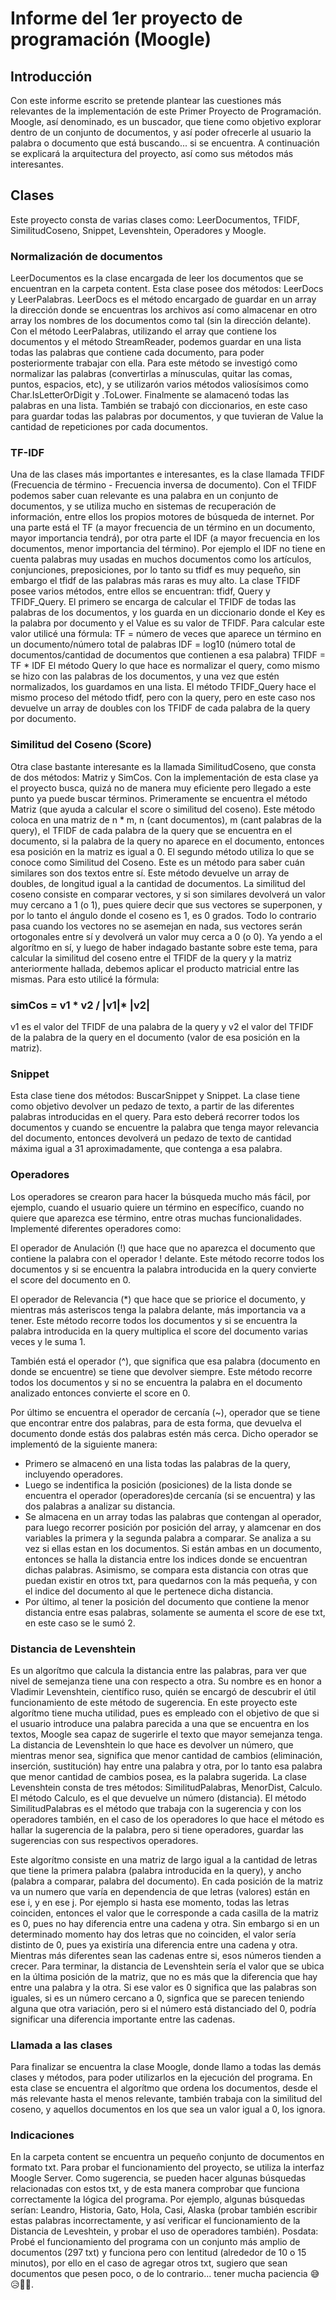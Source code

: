# Informe del 1er proyecto de programación (Moogle) 
## Introducción
Con este informe escrito se pretende plantear las cuestiones más relevantes de la implementación de este Primer Proyecto de Programación. Moogle, así denominado, es un buscador, que tiene como objetivo explorar dentro de un conjunto de documentos, y así poder ofrecerle al usuario la palabra o documento que está buscando... si se encuentra. A continuación se explicará la arquitectura del proyecto, así como sus métodos más interesantes.

## Clases
Este proyecto consta de varias clases como: LeerDocumentos, TFIDF, SimilitudCoseno, Snippet, Levenshtein, Operadores y Moogle.
### Normalización de documentos
LeerDocumentos es la clase encargada de leer los documentos que se encuentran en la carpeta content. Esta clase posee dos métodos: LeerDocs y LeerPalabras. LeerDocs es el método encargado de guardar en un array la dirección donde se encuentras los archivos así como almacenar en otro array los nombres de los documentos como tal (sin la dirección delante). Con el método LeerPalabras, utilizando el array que contiene los documentos y el método StreamReader, podemos guardar en una lista todas las palabras que contiene cada documento, para poder posteriormente trabajar con ella. Para este método se investigó como normalizar las palabras (convertirlas a mínusculas, quitar las comas, puntos, espacios, etc), y se utilizarón varios métodos valiosísimos como Char.IsLetterOrDigit y .ToLower. Finalmente se alamacenó todas las palabras en una lista. También se trabajó con diccionarios, en este caso para guardar todas las palabras por documentos, y que tuvieran de Value la cantidad de repeticiones por cada documentos.

### TF-IDF
Una de las clases más importantes e interesantes, es la clase llamada TFIDF (Frecuencia de término - Frecuencia inversa de documento). Con el TFIDF podemos saber cuan relevante es una palabra en un conjunto de documentos, y se utiliza mucho en sistemas de recuperación de información, entre ellos los propios motores de búsqueda de internet. Por una parte está el TF (a mayor frecuencia de un término en un documento, mayor importancia tendrá), por otra parte el IDF (a mayor frecuencia en los documentos, menor importancia del término). Por ejemplo el IDF no tiene en cuenta palabras muy usadas en muchos documentos como los artículos, conjunciones, preposiciones, por lo tanto su tfidf es muy pequeño, sin embargo el tfidf de las palabras más raras es muy alto. 
La clase TFIDF posee varios métodos, entre ellos se encuentran: tfidf, Query y TFIDF_Query. El primero se encarga de calcular el TFIDF de todas las palabras de los documentos, y los guarda en un diccionario donde el Key es la palabra por documento y el Value es su valor de TFIDF. Para calcular este valor utilicé una fórmula:
TF = número de veces que aparece un término en un documento/número total de palabras
IDF = log10 (número total de documentos/cantidad de documentos que contienen a esa palabra)
TFIDF = TF * IDF
El método Query lo que hace es normalizar el query, como mismo se hizo con las palabras de los documentos, y una vez que estén normalizados, los guardamos en una lista. El método TFIDF_Query hace el mismo proceso del método tfidf, pero con la query, pero en este caso nos devuelve un array de doubles con los TFIDF de cada palabra de la query por documento.

### Similitud del Coseno (Score)
Otra clase bastante interesante es la llamada SimilitudCoseno, que consta de dos métodos: Matriz y SimCos. Con la implementación de esta clase ya el proyecto busca, quizá no de manera muy eficiente pero llegado a este punto ya puede buscar términos. Primeramente se encuentra el método Matriz (que ayuda a calcular el score o similitud del coseno). Este método coloca en una matriz de n * m, n (cant documentos), m (cant palabras de la query), el TFIDF de cada palabra de la query que se encuentra en el documento, si la palabra de la query no aparece en el documento, entonces esa posición en la matriz es igual a 0. El segundo método utiliza lo que se conoce como Similitud del Coseno. Este es un método para saber cuán similares son dos textos entre sí. Este método devuelve un array de doubles, de longitud igual a la cantidad de documentos. La similitud del coseno consiste en comparar vectores, y si son similares devolverá un valor muy cercano a 1 (o 1), pues quiere decir que sus vectores se superponen, y por lo tanto el ángulo donde el coseno es 1, es 0 grados. Todo lo contrario pasa cuando los vectores no se asemejan en nada, sus vectores serán ortogonales entre sí y devolverá un valor muy cerca a 0 (o 0). Ya yendo a el algorítmo en sí, y luego de haber indagado bastante sobre este tema, para calcular la similitud del coseno entre el TFIDF de la query y la matriz anteriormente hallada, debemos aplicar el producto matricial entre las mismas. Para esto utilicé la fórmula:
### simCos = v1 * v2 / |v1|* |v2|
v1 es el valor del TFIDF de una palabra de la query y v2 el valor del TFIDF de la palabra de la query en el documento (valor de esa posición en la matriz).

### Snippet
Esta clase tiene dos métodos: BuscarSnippet y Snippet. La clase tiene como objetivo devolver un pedazo de texto, a partir de las diferentes palabras introducidas en el query. Para esto deberá recorrer todos los documentos y cuando se encuentre la palabra que tenga mayor relevancia del documento, entonces devolverá un pedazo de texto de cantidad máxima igual a 31 aproximadamente, que contenga a esa palabra.

### Operadores
Los operadores se crearon para hacer la búsqueda mucho más fácil, por ejemplo, cuando el usuario quiere un término en específico, cuando no quiere que aparezca ese término, entre otras muchas funcionalidades. Implementé diferentes operadores como: 

El operador de Anulación (!) que hace que no aparezca el documento que contiene la palabra con el operador ! delante. Este método recorre todos los documentos y si se encuentra la palabra introducida en la query convierte el score del documento en 0.

El operador de Relevancia (*) que hace que se priorice el documento, y mientras más asteriscos tenga la palabra delante, más importancia va a tener. Este método recorre todos los documentos y si se encuentra la palabra introducida en la query multiplica el score del documento varias veces y le suma 1.

También está el operador (^), que significa que esa palabra (documento en donde se encuentre) se tiene que devolver siempre. Este método recorre todos los documentos y si no se encuentra la palabra en el documento analizado entonces convierte el score en 0.

Por último se encuentra el operador de cercanía (~), operador que se tiene que encontrar entre dos palabras, para de esta forma, que devuelva el documento donde estás dos palabras estén más cerca. Dicho operador se implementó de la siguiente manera:
- Primero se almacenó en una lista todas las palabras de la query, incluyendo operadores.
- Luego se indentifica la posición (posiciones) de la lista donde se encuentra el operador (operadores)de cercanía (si se encuentra) y las dos palabras a analizar su distancia.
- Se almacena en un array todas las palabras que contengan al operador, para luego recorrer posición por posición del array, y alamcenar en dos variables la primera y la segunda palabra a comparar. Se analiza a su vez si ellas estan en los documentos. Si están ambas en un documento, entonces se halla la distancia entre los indices donde se encuentran dichas palabras. Asimismo, se compara esta distancia con otras que puedan existir en otros txt, para quedarnos con la más pequeña, y con el indice del documento al que le pertenece dicha distancia.
- Por último, al tener la posición del documento que contiene la menor distancia entre esas palabras, solamente se aumenta el score de ese txt, en este caso se le sumó 2.

### Distancia de Levenshtein
Es un algorítmo que calcula la distancia entre las palabras, para ver que nivel de semejanza tiene una con respecto a otra. Su nombre es en honor a Vladimir Levenshtein, científico ruso, quién se encargó de descubrir el útil funcionamiento de este método de sugerencia. En este proyecto este algorítmo tiene mucha utilidad, pues es empleado con el objetivo de que si el usuario introduce una palabra parecida a una que se encuentra en los textos, Moogle sea capaz de sugerirle el texto que mayor semejanza tenga. La distancia de Levenshtein lo que hace es devolver un número, que mientras menor sea, significa que menor cantidad de cambios (eliminación, inserción, sustitución) hay entre una palabra y otra, por lo tanto esa palabra que menor cantidad de cambios posea, es la palabra sugerida. La clase Levenshtein consta de tres métodos: SimilitudPalabras, MenorDist, Calculo. El método Calculo, es el que devuelve un número (distancia). El método SimilitudPalabras es el método que trabaja con la sugerencia y con los operadores también, en el caso de los operadores lo que hace el método es hallar la sugerencia de la palabra, pero si tiene operadores, guardar las sugerencias con sus respectivos operadores. 

Este algorítmo consiste en una matriz de largo igual a la cantidad de letras que tiene la primera palabra (palabra introducida en la query), y ancho (palabra a comparar, palabra del documento). En cada posición de la matriz va un numero que varía en dependencia de que letras (valores) están en ese i, y en ese j. Por ejemplo si hasta ese momento, todas las letras coinciden, entonces el valor que le corresponde a cada casilla de la matriz es 0, pues no hay diferencia entre una cadena y otra. Sin embargo si en un determinado momento hay dos letras que no coinciden, el valor sería distinto de 0, pues ya existiría una diferencia entre una cadena y otra. Mientras más diferentes sean las cadenas entre si, esos números tienden a crecer. Para terminar, la distancia de Levenshtein sería el valor que se ubica en la última posición de la matriz, que no es más que la diferencia que hay entre una palabra y la otra. Si ese valor es 0 significa que las palabras son iguales, si es un número cercano a 0, signfica que se parecen teniendo alguna que otra variación, pero si el número está distanciado del 0, podría significar una diferencia importante entre las cadenas.

### Llamada a las clases
Para finalizar se encuentra la clase Moogle, donde llamo a todas las demás clases y métodos, para poder utilizarlos en la ejecución del programa. En esta clase se encuentra el algorítmo que ordena los documentos, desde el más relevante hasta el menos relevante, también trabaja con la similitud del coseno, y aquellos documentos en los que sea un valor igual a 0, los ignora.

### Indicaciones
En la carpeta content se encuentra un pequeño conjunto de documentos en formato txt. Para probar el funcionamiento del proyecto, se utiliza la interfaz Moogle Server. Como sugerencia, se pueden hacer algunas búsquedas relacionadas con estos txt, y de esta manera comprobar que funciona correctamente la lógica del programa. Por ejemplo, algunas búsquedas serían: Leandro, Historia, Gato, Hola, Casi, Alaska (probar también escribir estas palabras incorrectamente, y así verificar el funcionamiento de la Distancia de Leveshtein, y probar el uso de operadores también). 
Posdata: Probé el funcionamiento del programa con un conjunto más amplio de documentos (297 txt) y funciona pero con lentitud (alrededor de 10 o 15 minutos), por ello en el caso de agregar otros txt, sugiero que sean documentos que pesen poco, o de lo contrario... tener mucha paciencia 😅😥🖖🏻.
